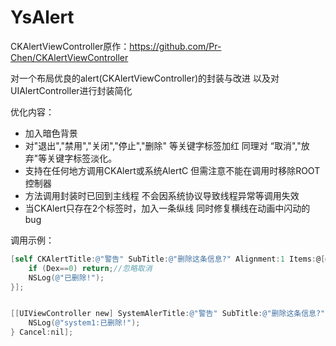 # YsAlert

CKAlertViewController原作：https://github.com/Pr-Chen/CKAlertViewController

对一个布局优良的alert(CKAlertViewController)的封装与改进 以及对UIAlertController进行封装简化

优化内容： 

* 加入暗色背景
* 对"退出","禁用","关闭","停止","删除" 等关键字标签加红 同理对 “取消","放弃"等关键字标签淡化。
* 支持在任何地方调用CKAlert或系统AlertC 但需注意不能在调用时移除ROOT控制器
* 方法调用封装时已回到主线程 不会因系统协议导致线程异常等调用失效
* 当CKAlert只存在2个标签时，加入一条纵线 同时修复横线在动画中闪动的bug

调用示例：

```objective-c
[self CKAlertTitle:@"警告" SubTitle:@"删除这条信息?" Alignment:1 Items:@[@"取消", @"删除"] Click:^(int Dex) {
    if (Dex==0) return;//忽略取消
    NSLog(@"已删除!");
}];
```
```objective-c

[[UIViewController new] SystemAlerTitle:@"警告" SubTitle:@"删除这条信息?" Style:0 Items:@[@"删除"] Click:^(int Dex) {
    NSLog(@"system1:已删除!");
} Cancel:nil];
```
